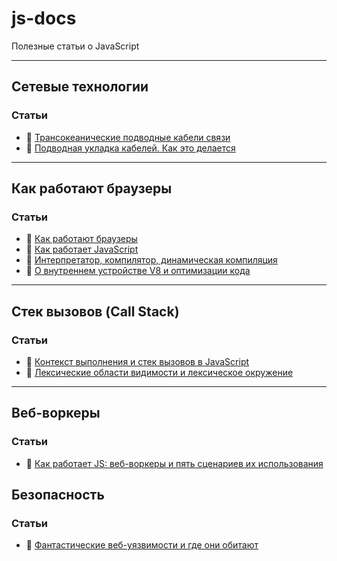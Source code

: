 # js-docs
Полезные статьи о JavaScript

---

## Сетевые технологии

### Статьи

- 🔗 [Трансокеанические подводные кабели связи](https://habr.com/ru/post/228415/)
- 🔗 [Подводная укладка кабелей. Как это делается](https://habr.com/ru/post/242381/)

---

## Как работают браузеры

### Статьи

- 🔗 [Как работают браузеры](https://developer.mozilla.org/ru/docs/Web/Performance/How_browsers_work)
- 🔗 [Как работает JavaScript](https://medium.com/nuances-of-programming/%D0%BA%D0%B0%D0%BA-%D1%80%D0%B0%D0%B1%D0%BE%D1%82%D0%B0%D0%B5%D1%82-javascript-cdbef3f20a66)
- 🔗 [Интерпретатор, компилятор, динамическая компиляция](http://jsflow.org/docs/js-engines/)
- 🔗 [О внутреннем устройстве V8 и оптимизации кода](https://habr.com/ru/company/ruvds/blog/337460/)


---

## Стек вызовов (Call Stack)

### Статьи

- 🔗 [Контекст выполнения и стек вызовов в JavaScript](https://habr.com/ru/company/ruvds/blog/422089/)
- 🔗 [Лексические области видимости и лексическое окружение](http://jsflow.org/docs/lex-env/)
---

## Веб-воркеры

### Статьи

- 🔗 [Как работает JS: веб-воркеры и пять сценариев их использования](https://habr.com/ru/company/ruvds/blog/348424/)

## Безопасность

### Статьи

- 🔗 [Фантастические веб-уязвимости и где они обитают](https://habr.com/ru/company/simbirsoft/blog/659847/)